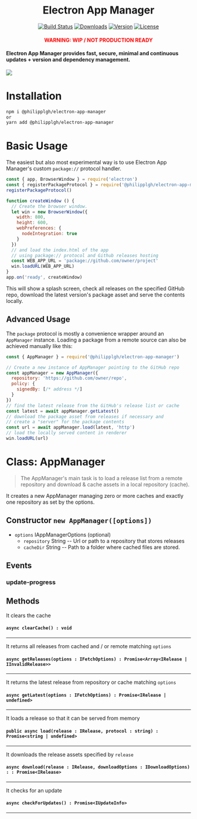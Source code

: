 <h1 align="center">Electron App Manager</h1>

<p align="center">
  <a href="https://circleci.com/gh/PhilippLgh/electron-app-manager"><img src="https://img.shields.io/circleci/project/github/PhilippLgh/electron-app-manager/master.svg" alt="Build Status"></a>
  <a href="https://npmcharts.com/compare/@philipplgh/electron-app-manager?minimal=true"><img src="https://img.shields.io/npm/dm/@philipplgh/electron-app-manager.svg" alt="Downloads"></a>
  <a href="https://www.npmjs.com/package/@philipplgh/electron-app-manager"><img src="https://img.shields.io/npm/v/@philipplgh/electron-app-manager.svg" alt="Version"></a>
  <a href="https://www.npmjs.com/package/@philipplgh/electron-app-manager"><img src="https://img.shields.io/npm/l/@philipplgh/electron-app-manager.svg" alt="License"></a>
</p>
<h4 align="center" style="color: red">WARNING: WIP / NOT PRODUCTION READY</h4>

<h4>
Electron App Manager provides fast, secure, minimal and continuous updates + version and dependency management.
</h4>

![](./assets/app_manager_launch_demo_grid2.gif)

# Installation
```bash
npm i @philipplgh/electron-app-manager
or
yarn add @philipplgh/electron-app-manager
```

# Basic Usage

The easiest but also most experimental way is to use Electron App Manager's custom `package://` protocol handler.

```javascript
const { app, BrowserWindow } = require('electron')
const { registerPackageProtocol } = require('@philipplgh/electron-app-manager')
registerPackageProtocol()

function createWindow () {
  // Create the browser window.
  let win = new BrowserWindow({
    width: 800,
    height: 600,
    webPreferences: {
      nodeIntegration: true
    }
  })
  // and load the index.html of the app
  // using package:// protocol and Github releases hosting
  const WEB_APP_URL = 'package://github.com/owner/project'
  win.loadURL(WEB_APP_URL)
}
app.on('ready', createWindow)
```

This will show a splash screen, check all releases on the specified GitHub repo, download the latest version's package asset and serve the contents locally.

## Advanced Usage

The `package` protocol is mostly a convenience wrapper around an `AppManager` instance. 
Loading a package from a remote source can also be achieved manually like this:

```javascript
const { AppManager } = require('@philipplgh/electron-app-manager')

// Create a new instance of AppManager pointing to the GitHub repo
const appManager = new AppManager({
  repository: 'https://github.com/owner/repo',
  policy: {
    signedBy: [/* address */]
  }
})
// find the latest release from the GitHub's release list or cache
const latest = await appManager.getLatest()
// download the package asset from releases if necessary and
// create a "server" for the package contents
const url = await appManager.load(latest, 'http')
// load the locally served content in renderer
win.loadURL(url)
```

# Class: AppManager


> The AppManager's main task is to load a release list from a remote repository and download & cache assets in a local repository (cache).

It creates a new AppManager managing zero or more caches and exactly one repository as set by the options.
## Constructor `new AppManager([options])`
- `options` IAppManagerOptions (optional)
  - `repository` String -- Url or path to a repository that stores releases
  - `cacheDir` String -- Path to a folder where cached files are stored.

## Events

### update-progress

## Methods

It clears the cache
#### `async clearCache() : void`

---

It returns all releases from cached and / or remote matching `options`
#### `async getReleases(options : IFetchOptions) : Promise<Array<IRelease | IInvalidRelease>>`

---

It returns the latest release from repository or cache matching `options`
#### `async getLatest(options : IFetchOptions) : Promise<IRelease | undefined>`

---

It loads a release so that it can be served from memory
#### `public async load(release : IRelease, protocol : string) : Promise<string | undefined>`

---

It downloads the release assets specified by `release`
#### `async download(release : IRelease, downloadOptions : IDownloadOptions) : : Promise<IRelease>`

---

It checks for an update
#### `async checkForUpdates() : Promise<IUpdateInfo>`

---


